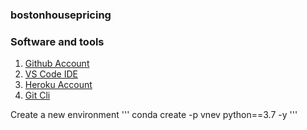 ### bostonhousepricing

### Software and tools
1. [Github Account](https://github.com)
2. [VS Code IDE](https://code.visualstudio.com)
3. [Heroku Account](https://heroku.com)
4. [Git Cli](https://git-scm.com/downloads)

Create a new environment
'''
conda create -p vnev python==3.7 -y
'''